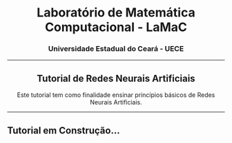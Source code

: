 <h1 align="center">Laboratório de Matemática Computacional - LaMaC</h1>
<h3 align="center">Universidade Estadual do Ceará - UECE</h3>

---

<h2 align="center">Tutorial de Redes Neurais Artificiais</h2>

<p align="center">Este tutorial tem como finalidade ensinar princípios básicos de Redes Neurais Artificiais.</p>

---

## Tutorial em Construção...
